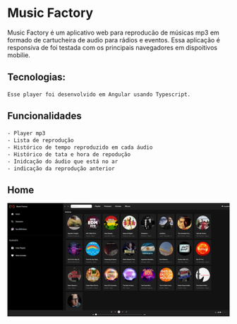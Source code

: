 # Music Factory
Music Factory é um aplicativo web para reproducão de músicas mp3 em formado de cartucheira de audio para rádios e eventos.
Essa aplicação é responsiva de foi testada com os principais navegadores em dispoitivos mobilie.

## Tecnologias:
    Esse player foi desenvolvido em Angular usando Typescript.

## Funcionalidades
    - Player mp3
    - Lista de reprodução
    - Histórico de tempo reproduzido em cada áudio
    - Histórico de tata e hora de repodução
    - Inidcação do áudio que está no ar
    - indicação da reprodução anterior
## Home
![](src/assets/images/screen01.PNG)
